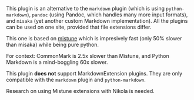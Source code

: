 This plugin is an alternative to the `markdown` plugin (which is using
`python-markdown`), `pandoc` (using Pandoc, which handles many more input
formats), and `misaka` (yet another custom Markdown implementation).  All the
plugins can be used on one site, provided that file extensions differ.

This one is based on [mistune](https://github.com/lepture/mistune) which is 
impresively fast (only 50% slower than misaka) while being pure python.

For context: CommonMark is 2.5x slower than Mistune, and Python Markdown is
a mind-boggling 60x slower.

This plugin **does not** support MarkdownExtension plugins.  They are only
compatible with the `markdown` plugin and `python-markdown`.

Research on using Mistune extensions with Nikola is needed.
